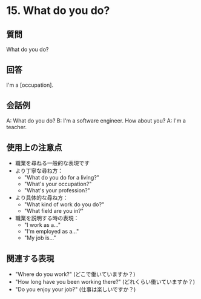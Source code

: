 # 15. What do you do?

## 質問
What do you do?

## 回答
I'm a [occupation].

## 会話例
A: What do you do?
B: I'm a software engineer. How about you?
A: I'm a teacher.

## 使用上の注意点
- 職業を尋ねる一般的な表現です
- より丁寧な尋ね方：
  - "What do you do for a living?"
  - "What's your occupation?"
  - "What's your profession?"
- より具体的な尋ね方：
  - "What kind of work do you do?"
  - "What field are you in?"
- 職業を説明する時の表現：
  - "I work as a..."
  - "I'm employed as a..."
  - "My job is..."

## 関連する表現
- "Where do you work?" (どこで働いていますか？)
- "How long have you been working there?" (どれくらい働いていますか？)
- "Do you enjoy your job?" (仕事は楽しいですか？) 